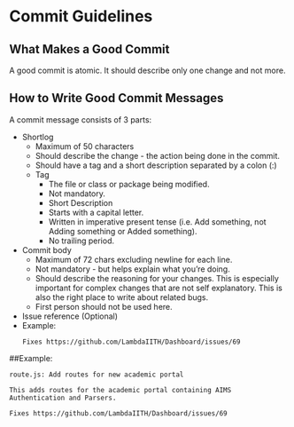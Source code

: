 # Commit Guidelines

## What Makes a Good Commit
A good commit is atomic. It should describe only one change and not more.

## How to Write Good Commit Messages
A commit message consists of 3 parts:
  * Shortlog 
    * Maximum of 50 characters
    * Should describe the change - the action being done in the commit.
    * Should have a tag and a short description separated by a colon (:)
    * Tag
        * The file or class or package being modified.
        * Not mandatory.
        * Short Description
        * Starts with a capital letter.
        * Written in imperative present tense (i.e. Add something, not Adding something or Added something).
        * No trailing period.  
  * Commit body 
    * Maximum of 72 chars excluding newline for each line.
    * Not mandatory - but helps explain what you’re doing.
    * Should describe the reasoning for your changes. This is especially important for complex changes that are not self explanatory. This is also the right place to write about related bugs.
    * First person should not be used here.
  * Issue reference (Optional)
  * Example:
      ```
      Fixes https://github.com/LambdaIITH/Dashboard/issues/69      
      ```
##Example:
  ```
  route.js: Add routes for new academic portal
  
  This adds routes for the academic portal containing AIMS Authentication and Parsers.
  
  Fixes https://github.com/LambdaIITH/Dashboard/issues/69
  ```
  